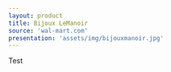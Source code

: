 ```yaml
---
layout: product
title: Bijoux LeManoir
source: 'wal-mart.com'
presentation: 'assets/img/bijouxmanoir.jpg'
---
```

Test
